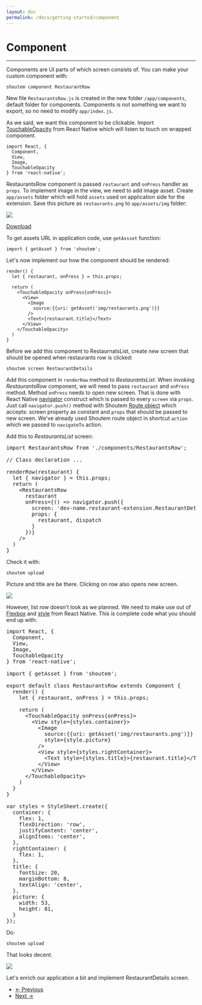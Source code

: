 ```yaml
---
layout: doc
permalink: /docs/getting-started/component
---
```


# Component
<hr />

Components are UI parts of which screen consists of. You can make your custom component with:

```
shoutem component RestaurantRow
```

New file `RestaurantsRow.js` is created in the new folder `/app/components`, default folder for components. Components is not something we want to export, so no need to modify `app/index.js`.

As we said, we want this component to be clickable. Import [TouchableOpacity](https://facebook.github.io/react-native/docs/touchableopacity.html) from React Native which will listen to touch on wrapped component.

```
import React, {
  Component,
  View,
  Image,
  TouchableOpacity
} from 'react-native';
```

RestaurantsRow component is passed `restaurant` and `onPress` handler as `props`. To implement image in the view, we need to add image asset. Create `app/assets` folder which will hold `assets` used on application side for the extension. Save this picture as `restaurants.png` to `app/assets/img` folder: 

<p class="image">
<img src='http://shoutem.github.io/img/getting-started/restaurant-photo.png'/>
</p>

[Download](http://shoutem.github.io/img/getting-started/restaurant-photo.png)

To get assets URL in application code, use `getAssset` function:

```
import { getAsset } from 'shoutem';
```

Let's now implement our how the component should be rendered:

```
render() {
  let { restaurant, onPress } = this.props;

  return (
    <TouchableOpacity onPress{onPress}>
      <View>
        <Image
          source:{{uri: getAsset('img/restaurants.png')}}
        />
        <Text>{restaurant.title}</Text>
      </View>
    </TouchableOpacity>
  )
}
```

Before we add this component to RestaurnatsList, create new screen that should be opened when restaurants row is clicked:

```
shoutem screen RestaurantDetails
```

Add this component in `renderRow` method to _RestaurantsList_. When invoking _RestaurantsRow_ component, we will need to pass `restaurant` and `onPress` method. Method `onPress` needs to open new screen. That is done with React Native [navigator](https://facebook.github.io/react-native/docs/navigator.html#content) construct which is passed to every `screen` via `props`. Just call `navigator.push()` method with Shoutem [Route object](/docs/coming-soon) which accepts: screen property as constant and `props` that should be passed to new screen. We've already used Shoutem route object in shortcut `action` which we passed to `navigateTo` action.

Add this to _RestaurantsList_ screen:

<pre>
<span class="newCode">import RestaurantsRow from './components/RestaurantsRow'; </span>

// Class declaration ...

renderRow(restaurant) {
<span class="newCode">  let { navigator } = this.props;
  return (
    &lt;RestaurantsRow
      restaurant
      onPress={() => navigator.push({
        screen: 'dev-name.restaurant-extension.RestaurantDetails',
        props: {
          restaurant, dispatch
        }
      })}
    /></span>
  )
}
</pre>

Check it with:

``` 
shoutem upload
```

Picture and title are be there. Clicking on row also opens new screen. 

<p class="image">
<img src='http://shoutem.github.io/img/getting-started/restaurant-row-1.png'/>
</p>

However, list row doesn't look as we planned. We need to make use out of [Flexbox](https://facebook.github.io/react-native/docs/flexbox.html) and [style](https://facebook.github.io/react-native/docs/style.html) from React Native. This is complete code what you should end up with:


<pre>
import React, {
  Component,
  View,
  Image,
  TouchableOpacity
} from 'react-native';

import { getAsset } from 'shoutem';

export default class RestaurantsRow extends Component {
  render() {
    let { restaurant, onPress } = this.props;

    return (
<span class="newCode">      &lt;TouchableOpacity onPress{onPress}>
        &lt;View style={styles.container}>
          &lt;Image
            source:{{uri: getAsset('img/restaurants.png')}}
            style={style.picture}
          />
          &lt;View style={styles.rightContainer}>
            &lt;Text style={styles.title}>{restaurant.title}&lt;/Text>
          &lt;/View>
        &lt;/View>
      &lt;/TouchableOpacity></span>
    )
  }
}

<span class="newCode">var styles = StyleSheet.create({
  container: {
    flex: 1,
    flexDirection: 'row',
    justifyContent: 'center',
    alignItems: 'center',
  },
  rightContainer: {
    flex: 1,
  },
  title: {
    fontSize: 20,
    marginBottom: 8,
    textAlign: 'center',
  },
  picture: {
    width: 53,
    height: 81,
  }
});</span>
</pre>

Do:
```
shoutem upload
```

That looks decent. 

<p class="image">
<img src='http://shoutem.github.io/img/getting-started/restaurant-row-2.png'/>
</p>

Let's enrich our application a bit and implement RestaurantDetails screen.

<nav>
  <ul class="pager">
    <li class="previous">
      <a href="http://shoutem.github.io/docs/getting-started/loading-data"><span aria-hidden="true">&larr;</span> Previous</a>
    </li>
    <li class="next">
      <a href="http://shoutem.github.io/docs/getting-started/final-polishing">Next <span aria-hidden="true">&rarr;</span></a>
    </li>
  </ul>
</nav>
